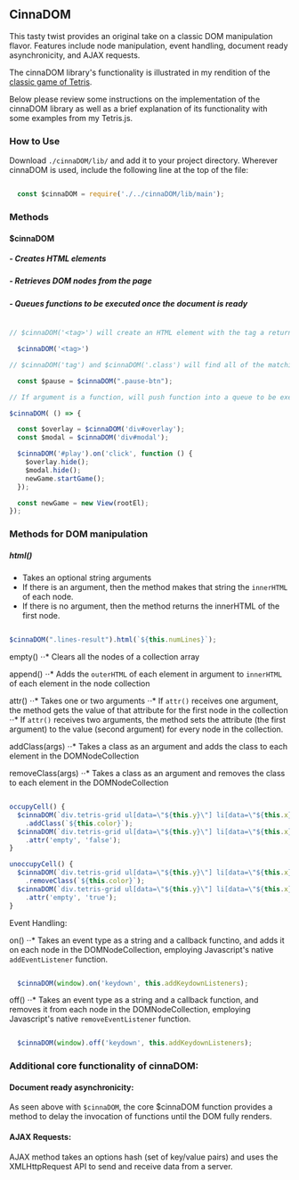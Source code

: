 ## CinnaDOM

This tasty twist provides an original take on a classic DOM
manipulation flavor. Features include node manipulation, event handling,
document ready asynchronicity, and AJAX requests.

The cinnaDOM library's functionality is illustrated in my rendition
of the [classic game of Tetris][live].

[live]: https://guitar71989.github.io/Tetris.js/

Below please review some instructions on the implementation of the
cinnaDOM library as well as a brief explanation of its functionality with
some examples from my Tetris.js.

### How to Use

Download `./cinnaDOM/lib/` and add it to your project directory. Wherever cinnaDOM is used, include the following line at the top of the file:

```javascript

  const $cinnaDOM = require('./../cinnaDOM/lib/main');

```

### Methods

#### $cinnaDOM
#####   - Creates HTML elements
#####   - Retrieves DOM nodes from the page
#####   - Queues functions to be executed once the document is ready

```javascript

// $cinnaDOM('<tag>') will create an HTML element with the tag a return a DOMNodeCollection object, employing Javascript's native document.createElement() function.

  $cinnaDOM('<tag>')

// $cinnaDOM('tag') and $cinnaDOM('.class') will find all of the matching nodes already on the DOM and create a new DOMNodeCollection object, employing Javascript's native querySelectorAll() function.

  const $pause = $cinnaDOM(".pause-btn");

// If argument is a function, will push function into a queue to be executed on `document` `ready`

$cinnaDOM( () => {

  const $overlay = $cinnaDOM('div#overlay');
  const $modal = $cinnaDOM('div#modal');

  $cinnaDOM('#play').on('click', function () {
    $overlay.hide();
    $modal.hide();
    newGame.startGame();
  });

  const newGame = new View(rootEl);
});

```

### Methods for DOM manipulation

##### html()
  * Takes an optional string arguments
  * If there is an argument, then the method makes that string the `innerHTML` of each node.
  * If there is no argument, then the method returns the innerHTML of the first node.

  ```javascript

  $cinnaDOM(".lines-result").html(`${this.numLines}`);

  ```

  empty()
  ⋅⋅* Clears all the nodes of a collection array

  append()
  ⋅⋅* Adds the `outerHTML` of each element in argument to `innerHTML` of each element in the node collection

  attr()
  ⋅⋅* Takes one or two arguments
  ⋅⋅* If `attr()` receives one argument, the method gets the value of that attribute for the first node in the collection
  ⋅⋅* If `attr()` receives two arguments, the method sets the attribute (the first argument) to the value (second argument) for every node in the collection.

  addClass(args)
  ⋅⋅* Takes a class as an argument and adds the class to each element in the DOMNodeCollection



  removeClass(args)
  ⋅⋅* Takes a class as an argument and removes the class to each element in the DOMNodeCollection

  ```javascript

  occupyCell() {
    $cinnaDOM(`div.tetris-grid ul[data=\"${this.y}\"] li[data=\"${this.x}\"]`)
      .addClass(`${this.color}`);
    $cinnaDOM(`div.tetris-grid ul[data=\"${this.y}\"] li[data=\"${this.x}\"]`)
      .attr('empty', 'false');
  }

  unoccupyCell() {
    $cinnaDOM(`div.tetris-grid ul[data=\"${this.y}\"] li[data=\"${this.x}\"]`)
      .removeClass(`${this.color}`);
    $cinnaDOM(`div.tetris-grid ul[data=\"${this.y}\"] li[data=\"${this.x}\"]`)
      .attr('empty', 'true');
  }

  ```

Event Handling:

  on()
  ⋅⋅* Takes an event type as a string and a callback functino, and adds it on each node in the DOMNodeCollection, employing  Javascript's native `addEventListener` function.

  ```javascript

    $cinnaDOM(window).on('keydown', this.addKeydownListeners);

  ```

  off()
  ⋅⋅* Takes an event type as a string and a callback function, and removes it from each node in the DOMNodeCollection, employing  Javascript's native `removeEventListener` function.

  ```javascript

    $cinnaDOM(window).off('keydown', this.addKeydownListeners);

  ```

### Additional core functionality of cinnaDOM:

#### Document ready asynchronicity:

As seen above with `$cinnaDOM`, the core $cinnaDOM function provides a method to delay the invocation
of functions until the DOM fully renders.

#### AJAX Requests:

AJAX method takes an options hash (set of key/value pairs) and uses
the XMLHttpRequest API to send and receive data from a server.
